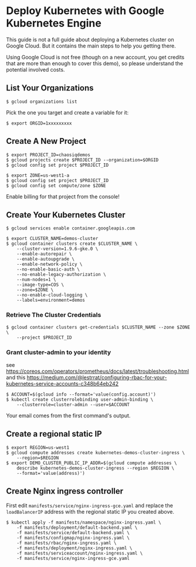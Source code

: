 # Deploy Kubernetes with Google Kubernetes Engine

This guide is not a full guide about deploying a Kubernetes cluster on
Google Cloud. But it contains the main steps to help you getting there.

Using Google Cloud is not free (though on a new account, you get credits that
are more than enough to cover this demo), so please understand the potential
involved costs.

## List Your Organizations
```console
$ gcloud organizations list
```

Pick the one you target and create a variable for it:

```
$ export ORGID=1xxxxxxxxx
```

## Create A New Project

```console
$ export PROJECT_ID=chaosiqdemos
$ gcloud projects create $PROJECT_ID --organization=$ORGID
$ gcloud config set project $PROJECT_ID
```

```console
$ export ZONE=us-west1-a
$ gcloud config set project $PROJECT_ID
$ gcloud config set compute/zone $ZONE
```

Enable billing for that project from the console!

## Create Your Kubernetes Cluster

```console
$ gcloud services enable container.googleapis.com
```

```console
$ export CLUSTER_NAME=demos-cluster
$ gcloud container clusters create $CLUSTER_NAME \
    --cluster-version=1.9.6-gke.0 \
    --enable-autorepair \
    --enable-autoupgrade \
    --enable-network-policy \
    --no-enable-basic-auth \
    --no-enable-legacy-authorization \
    --num-nodes=1 \
    --image-type=COS \
    --zone=$ZONE \
    --no-enable-cloud-logging \
    --labels=environment=demos
```

### Retrieve The Cluster Credentials

```console
$ gcloud container clusters get-credentials $CLUSTER_NAME --zone $ZONE \
    --project $PROJECT_ID
```

### Grant cluster-admin to your identity

see https://coreos.com/operators/prometheus/docs/latest/troubleshooting.html
and this https://medium.com/@lestrrat/configuring-rbac-for-your-kubernetes-service-accounts-c348b64eb242

```console
$ ACCOUNT=$(gcloud info --format='value(config.account)')
$ kubectl create clusterrolebinding user-admin-binding \
    --clusterrole=cluster-admin --user=$ACCOUNT
```

Your email comes from the first command's output.

## Create a regional static IP

```console
$ export REGION=us-west1
$ gcloud compute addresses create kubernetes-demos-cluster-ingress \
    --region=$REGION
$ export DEMO_CLUSTER_PUBLIC_IP_ADDR=$(gcloud compute addresses \
    describe kubernetes-demos-cluster-ingress --region $REGION \
    --format='value(address)')
```

## Create Nginx ingress controller

First edit `manifests/service/nginx-ingress-gce.yaml` and replace the
`loadBalancerIP` address with the regional static IP you created above.

```console
$ kubectl apply -f manifests/namespace/nginx-ingress.yaml \
    -f manifests/deployment/default-backend.yaml \
    -f manifests/service/default-backend.yaml \
    -f manifests/configmap/nginx-ingress.yaml \
    -f manifests/rbac/nginx-ingress.yaml \
    -f manifests/deployment/nginx-ingress.yaml \
    -f manifests/serviceaccount/nginx-ingress.yaml \
    -f manifests/service/nginx-ingress-gce.yaml
```
